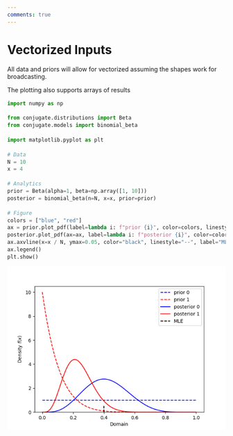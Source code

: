 ```yaml
---
comments: true
---
```

# Vectorized Inputs

All data and priors will allow for vectorized assuming the shapes work for broadcasting.

The plotting also supports arrays of results

```python
import numpy as np

from conjugate.distributions import Beta
from conjugate.models import binomial_beta

import matplotlib.pyplot as plt

# Data
N = 10
x = 4

# Analytics
prior = Beta(alpha=1, beta=np.array([1, 10]))
posterior = binomial_beta(n=N, x=x, prior=prior)

# Figure
colors = ["blue", "red"]
ax = prior.plot_pdf(label=lambda i: f"prior {i}", color=colors, linestyle="--")
posterior.plot_pdf(ax=ax, label=lambda i: f"posterior {i}", color=colors)
ax.axvline(x=x / N, ymax=0.05, color="black", linestyle="--", label="MLE")
ax.legend()
plt.show()
```

![Vectorized Priors and Posterior](./../images/vectorized-plot.png)
